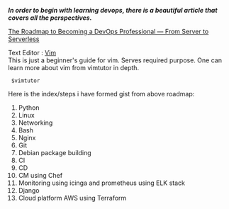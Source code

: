 **_In order to begin with learning devops, there is a beautiful article that covers all the perspectives._**

 [The Roadmap to Becoming a DevOps Professional — From Server to Serverless](https://medium.com/faun/the-roadmap-to-become-a-devops-dude-from-server-to-serverless-dd97420f640e)

Text Editor : [Vim](https://www.linux.com/tutorials/vim-101-beginners-guide-vim/)  
This is just a beginner's guide for vim. Serves required purpose. One can learn more about vim from vimtutor in depth.

``` $vimtutor```

Here is the index/steps i have formed gist from above roadmap:

1. Python
2. Linux
3. Networking
4. Bash
5. Nginx
6. Git
7. Debian package building
8. CI
9. CD
10. CM using Chef
11. Monitoring using icinga and prometheus using ELK stack
12. Django
13. Cloud platform AWS using Terraform
